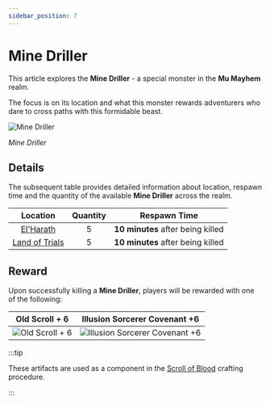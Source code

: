 ```yaml
---
sidebar_position: 7
---
```


# Mine Driller

This article explores the **Mine Driller** - a special monster in the **Mu Mayhem** realm.

The focus is on its location and what this monster rewards adventurers who dare to cross paths with this formidable beast.

![Mine Driller](/img/monsters/special/others/mine-driller.jpg)

_Mine Driller_

## Details

The subsequent table provides detailed information about location, respawn time and the quantity of the available **Mine Driller** across the realm.

|                Location                | Quantity |           Respawn Time            |
| :------------------------------------: | :------: | :-------------------------------: |
|      [El'Harath](/maps/el-harath)      |    5     | **10 minutes** after being killed |
| [Land of Trials](/maps/land-of-trials) |    5     | **10 minutes** after being killed |

## Reward

Upon successfully killing a **Mine Driller**, players will be rewarded with one of the following:

|                      Old Scroll + 6                      |                              Illusion Sorcerer Covenant +6                              |
| :------------------------------------------------------: | :-------------------------------------------------------------------------------------: |
| ![Old Scroll + 6](/img/items/invitations/old-scroll.png) | ![Illusion Sorcerer Covenant +6](/img/items/invitations/illusion-sorcerer-covenant.png) |

:::tip

These artifacts are used as a component in the [Scroll of Blood](/crafting/invitations/scroll-of-blood) crafting procedure.

:::
